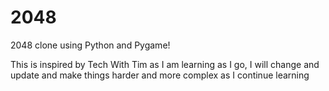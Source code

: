 # 2048
2048 clone using Python and Pygame!

This is inspired by Tech With Tim as I am learning as I go, I will change and update and make things harder and more complex as I continue learning